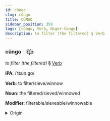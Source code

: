 ```yaml
---
id: cûngo
slug: cûngo
title: CÛNGO
sidebar_position: 359
tags: [cûngo, Verb, Niger-Congo]
description: to filter (the filtered) § Verb
---
```


### cûngo&emsp;<span kind="abugida">ꞇ̃ʄꜿ</span>

*to filter (the filtered)* **§** [Verb](../../tags/Verb)

**IPA**: /ˈt͡ɕun.gɑ/

**Verb**: to filter/sieve/winnow

**Noun**: the filtered/sieved/winnowed

**Modifier**: filterable/sieveable/winnowable

<details>
    <summary>Origin</summary>
    Swahili -chunga [tʃuᵑɡ̊ɑ]<br/>
    <em>Niger-Congo Language Family</em>
</details>